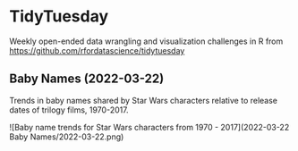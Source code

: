 # TidyTuesday

Weekly open-ended data wrangling and visualization challenges in R from https://github.com/rfordatascience/tidytuesday

## Baby Names (2022-03-22)

Trends in baby names shared by Star Wars characters relative to release dates of trilogy films, 1970-2017.

![Baby name trends for Star Wars characters from 1970 - 2017](2022-03-22 Baby Names/2022-03-22.png)
